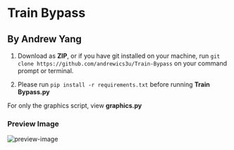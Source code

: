 # Train Bypass
## By Andrew Yang

1. Download as **ZIP**, or if you have git installed on your machine, run ``git clone https://github.com/andrewics3u/Train-Bypass`` on your command prompt or terminal.

2. Please run `pip install -r requirements.txt` before running **Train Bypass.py**

For only the graphics script, view **graphics.py**

### Preview Image
![preview-image](https://github.com/andrewics3u/Train-Bypass/blob/main/assets/preview-image.png?raw=true "Train Bypass")